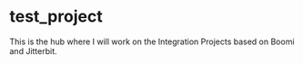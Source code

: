 # test_project
This is the hub where I will work on the Integration Projects based on Boomi and Jitterbit.
